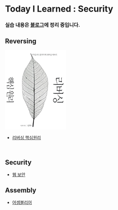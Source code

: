 # Today I Learned : Security 

### 실습 내용은 [블로그](https://waeandway.tistory.com/)에 정리 중입니다.

## Reversing
<img src="Reversing/img/ReversingCore.jpg" width="200" style="border: 3 solid black">

* [리버싱 핵심원리](https://github.com/waeandway/TIL/blob/master/Reversing/ReversingCore/ReversingCore.md)

<br>

## Security
* [웹 보안](https://github.com/waeandway/TIL/blob/master/Web-Security/Web-Security.md)

## Assembly
* [어셈블리어](https://github.com/waeandway/TIL/blob/master/Assembly/Assembly.md)
